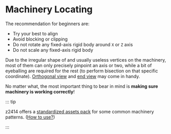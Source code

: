 # Machinery Locating

The recommendation for beginners are:

- Try your best to align
- Avoid blocking or clipping
- Do not rotate any fixed-axis rigid body around `X` or `Z` axis
- Do not scale any fixed-axis rigid body

Due to the irregular shape of and usually useless vertices on the machinery, most of them can only precisely pinpoint an axis or two, while a bit of eyeballing are required for the rest (to perform bisection on that specific coordinate). [Orthogonal view](/en/start/basic-operation.md#toggle-perspective-orthogonal-view) and [end view](/en/start/basic-operation.md#three-views) may come in handy.

No matter what, the most important thing to bear in mind is **making sure machinery is working correctly**!

::: tip

z2414 offers a [standardized assets pack](/assets/Standard-Assets-Pack-by-z2414.bms) for some common machinery patterns. ([How to use?](/en/start/alignment.md#cheat-alignment))

:::
